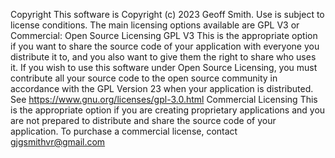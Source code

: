 Copyright
This software is Copyright (c) 2023 Geoff Smith. Use is subject to license conditions. The main licensing options available are GPL V3 or Commercial:
Open Source Licensing GPL V3
This is the appropriate option if you want to share the source code of your application with everyone you distribute it to, and you also want to give them the right to share who uses it. If you wish to use this software under Open Source Licensing, you must contribute all your source code to the open source community in accordance with the GPL Version 23 when your application is distributed. See https://www.gnu.org/licenses/gpl-3.0.html
Commercial Licensing
This is the appropriate option if you are creating proprietary applications and you are not prepared to distribute and share the source code of your application. To purchase a commercial license, contact gjgsmithvr@gmail.com
